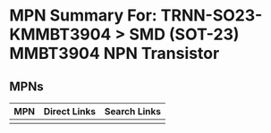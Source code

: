 



# MPN Summary For: TRNN-SO23-KMMBT3904 > SMD (SOT-23) MMBT3904 NPN Transistor

## MPNs
  

|MPN|Direct Links|Search Links|
| :--- | :--- | :--- |
||||
